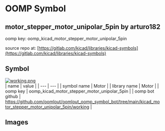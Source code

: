 # OOMP Symbol  
## motor_stepper_motor_unipolar_5pin  by arturo182  
  
oomp key: oomp_kicad_motor_stepper_motor_unipolar_5pin  
  
source repo at: [https://gitlab.com/kicad/libraries/kicad-symbols](https://gitlab.com/kicad/libraries/kicad-symbols)  
## Symbol  
  
[![working.png](working_600.png)](working.png)  
| name | value | 
| --- | --- | 
| symbol name | Motor | 
| library name | Motor | 
| oomp key | oomp_kicad_motor_stepper_motor_unipolar_5pin | 
| oomp bot github | https://github.com/oomlout/oomlout_oomp_symbol_bot/tree/main/kicad_motor_stepper_motor_unipolar_5pin/working | 
## Images  
